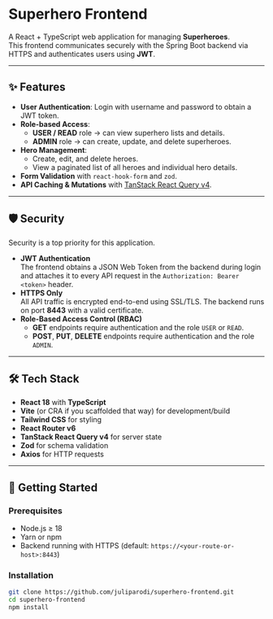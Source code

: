 # Superhero Frontend

A React + TypeScript web application for managing **Superheroes**.  
This frontend communicates securely with the Spring Boot backend via HTTPS and authenticates users using **JWT**.

---

## ✨ Features

- **User Authentication**: Login with username and password to obtain a JWT token.
- **Role-based Access**:
    - **USER / READ** role → can view superhero lists and details.
    - **ADMIN** role → can create, update, and delete superheroes.
- **Hero Management**:
    - Create, edit, and delete heroes.
    - View a paginated list of all heroes and individual hero details.
- **Form Validation** with `react-hook-form` and `zod`.
- **API Caching & Mutations** with [TanStack React Query v4](https://tanstack.com/query/v4).

---

## 🛡️ Security

Security is a top priority for this application.

- **JWT Authentication**  
  The frontend obtains a JSON Web Token from the backend during login and attaches it to every API request in the `Authorization: Bearer <token>` header.
- **HTTPS Only**  
  All API traffic is encrypted end-to-end using SSL/TLS. The backend runs on port **8443** with a valid certificate.
- **Role-Based Access Control (RBAC)**
    - **GET** endpoints require authentication and the role `USER` or `READ`.
    - **POST**, **PUT**, **DELETE** endpoints require authentication and the role `ADMIN`.

---

## 🛠️ Tech Stack

- **React 18** with **TypeScript**
- **Vite** (or CRA if you scaffolded that way) for development/build
- **Tailwind CSS** for styling
- **React Router v6**
- **TanStack React Query v4** for server state
- **Zod** for schema validation
- **Axios** for HTTP requests

---

## 🚀 Getting Started

### Prerequisites
- Node.js ≥ 18
- Yarn or npm
- Backend running with HTTPS (default: `https://<your-route-or-host>:8443`)

### Installation

```bash
git clone https://github.com/juliparodi/superhero-frontend.git
cd superhero-frontend
npm install
